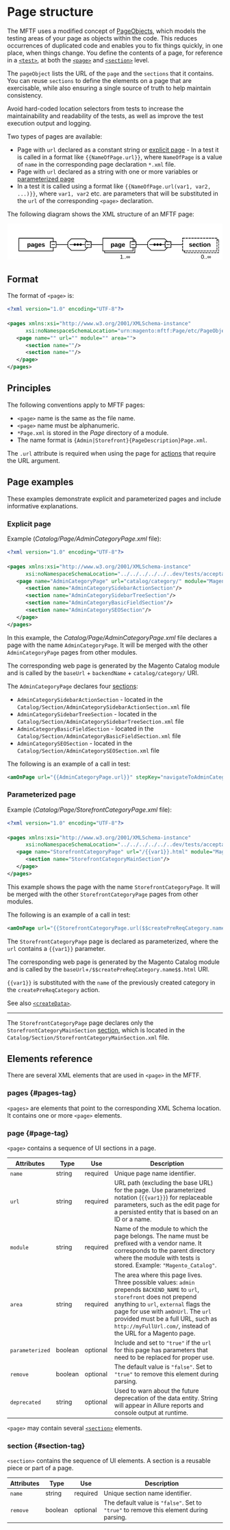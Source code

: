 # Page structure

The MFTF uses a modified concept of [PageObjects], which models the testing areas of your page as objects within the code.
This reduces occurrences of duplicated code and enables you to fix things quickly, in one place, when things change.
You define the contents of a page, for reference in a [`<test>`], at both the [`<page>`] and [`<section>`] level.

The `pageObject` lists the URL of the `page` and the `sections` that it contains.
You can reuse `sections` to define the elements on a page that are exercisable, while also ensuring a single source of truth to help maintain consistency.

Avoid hard-coded location selectors from tests to increase the maintainability and readability of the tests, as well as improve the test execution output and logging.

Two types of pages are available:

<!-- {% raw %} -->

-  Page with `url` declared as a constant string or [explicit page] - In a test it is called in a format like `{{NameOfPage.url}}`, where `NameOfPage` is a value of `name` in the corresponding page declaration `*.xml` file.
-  Page with `url` declared as a string with one or more variables or [parameterized page]
-  In a test it is called using a format like `{{NameOfPage.url(var1, var2, ...)}}`, where `var1, var2` etc. are parameters that will be substituted in the `url` of the corresponding `<page>` declaration.

The following diagram shows the XML structure of an MFTF page:

![XML Structure of MFTF Page](img/page-dia.svg)

## Format

The format of `<page>` is:

```xml
<?xml version="1.0" encoding="UTF-8"?>

<pages xmlns:xsi="http://www.w3.org/2001/XMLSchema-instance"
      xsi:noNamespaceSchemaLocation="urn:magento:mftf:Page/etc/PageObject.xsd">
   <page name="" url="" module="" area="">
      <section name=""/>
      <section name=""/>
   </page>
</pages>
```

## Principles

The following conventions apply to MFTF pages:

-  `<page>` name is the same as the file name.
-  `<page>` name must be alphanumeric.
-  `*Page.xml` is stored in the _Page_ directory of a module.
-  The name format is `{Admin|Storefront}{PageDescription}Page.xml`.

The `.url` attribute is required when using the page for [actions] that require the URL argument.

## Page examples

These examples demonstrate explicit and parameterized pages and include informative explanations.

### Explicit page

Example (_Catalog/Page/AdminCategoryPage.xml_ file):

```xml
<?xml version="1.0" encoding="UTF-8"?>

<pages xmlns:xsi="http://www.w3.org/2001/XMLSchema-instance"
      xsi:noNamespaceSchemaLocation="../../../../../..dev/tests/acceptance/vendor/magento/magento2-functional-testing-framework/src/Magento/FunctionalTestingFramework/Page/etc/PageObject.xsd">
   <page name="AdminCategoryPage" url="catalog/category/" module="Magento_Catalog" area="admin">
      <section name="AdminCategorySidebarActionSection"/>
      <section name="AdminCategorySidebarTreeSection"/>
      <section name="AdminCategoryBasicFieldSection"/>
      <section name="AdminCategorySEOSection"/>
   </page>
</pages>
```

In this example, the _Catalog/Page/AdminCategoryPage.xml_ file declares a page with the name `AdminCategoryPage`.
It will be merged with the other `AdminCategoryPage` pages from other modules.

The corresponding web page is generated by the Magento Catalog module and is called by the `baseUrl` + `backendName` + `catalog/category/` URl.

The `AdminCategoryPage` declares four [sections][section]:

-  `AdminCategorySidebarActionSection` - located in the `Catalog/Section/AdminCategorySidebarActionSection.xml` file
-  `AdminCategorySidebarTreeSection` - located in the `Catalog/Section/AdminCategorySidebarTreeSection.xml` file
-  `AdminCategoryBasicFieldSection` - located in the `Catalog/Section/AdminCategoryBasicFieldSection.xml` file
-  `AdminCategorySEOSection` - located in the `Catalog/Section/AdminCategorySEOSection.xml` file

The following is an example of a call in test:

```xml
<amOnPage url="{{AdminCategoryPage.url}}" stepKey="navigateToAdminCategory"/>
```

### Parameterized page

Example (_Catalog/Page/StorefrontCategoryPage.xml_ file):

```xml
<?xml version="1.0" encoding="UTF-8"?>

<pages xmlns:xsi="http://www.w3.org/2001/XMLSchema-instance"
      xsi:noNamespaceSchemaLocation="../../../../../..dev/tests/acceptance/vendor/magento/magento2-functional-testing-framework/src/Magento/FunctionalTestingFramework/Page/etc/PageObject.xsd">
   <page name="StorefrontCategoryPage" url="/{{var1}}.html" module="Magento_Catalog" parameterized="true" area="storefront">
      <section name="StorefrontCategoryMainSection"/>
   </page>
</pages>
```

This example shows the page with the name `StorefrontCategoryPage`.
It will be merged with the other `StorefrontCategoryPage` pages from other modules.

The following is an example of a call in test:

```xml
<amOnPage url="{{StorefrontCategoryPage.url($$createPreReqCategory.name$$)}}" stepKey="navigateToCategoryPage"/>
```

The `StorefrontCategoryPage` page is declared as parameterized, where the `url` contains a `{{var1}}` parameter.

The corresponding web page is generated by the Magento Catalog module and is called by the `baseUrl`+`/$$createPreReqCategory.name$$.html` URl.

`{{var1}}` is substituted with the `name` of the previously created category in the `createPreReqCategory` action.

See also [`<createData>`].

****

The `StorefrontCategoryPage` page declares only the `StorefrontCategoryMainSection` [section], which is located in the `Catalog/Section/StorefrontCategoryMainSection.xml` file.

## Elements reference

There are several XML elements that are used in `<page>` in the MFTF.

### pages {#pages-tag}

`<pages>` are elements that point to the corresponding XML Schema location.
It contains one or more `<page>` elements.

### page {#page-tag}

`<page>` contains a sequence of UI sections in a page.

Attributes|Type|Use|Description
---|---|---|---
`name`|string|required|Unique page name identifier.
`url`|string|required|URL path (excluding the base URL) for the page. Use parameterized notation (`{{var1}}`) for replaceable parameters, such as the edit page for a persisted entity that is based on an ID or a name.
`module`|string|required|Name of the module to which the page belongs. The name must be prefixed with a vendor name. It corresponds to the parent directory where the module with tests is stored. Example: `"Magento_Catalog"`.
`area`|string|required|The area where this page lives. Three possible values: `admin` prepends `BACKEND_NAME` to `url`, `storefront` does not prepend anything to `url`, `external` flags the page for use with `amOnUrl`. The `url` provided must be a full URL, such as `http://myFullUrl.com/`, instead of the URL for a Magento page.
`parameterized`|boolean |optional|Include and set to `"true"` if the `url` for this page has parameters that need to be replaced for proper use.
`remove`|boolean|optional|The default value is `"false"`. Set to `"true"` to remove this element during parsing.
`deprecated`|string|optional|Used to warn about the future deprecation of the data entity. String will appear in Allure reports and console output at runtime.

`<page>` may contain several [`<section>`] elements.

<!-- {% endraw %} -->

### section {#section-tag}

`<section>` contains the sequence of UI elements.
A section is a reusable piece or part of a page.

Attributes|Type|Use|Description
---|---|---|---
`name`|string|required|Unique section name identifier.
`remove`|boolean|optional|The default value is `"false"`. Set to `"true"` to remove this element during parsing.

<!-- Link definitions -->
[`<createData>`]: test/actions.md#createdata
[`<page>`]: #page-tag
[`<section>`]: #section-tag
[`<test>`]: test.md
[actions]: test/actions.md
[explicit page]: #explicit-page
[PageObjects]: https://github.com/SeleniumHQ/selenium/wiki/PageObjects
[parameterized page]: #parameterized-page
[section]: section.md
